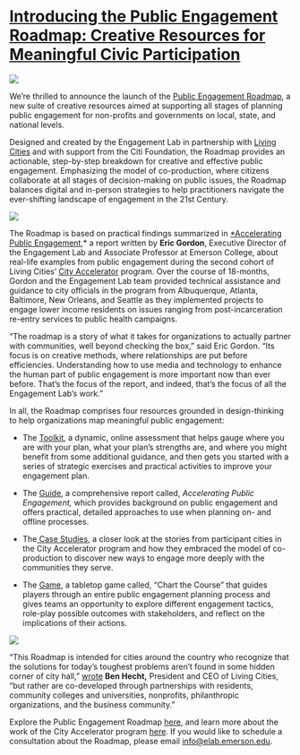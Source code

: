 # [Introducing the Public Engagement Roadmap: Creative Resources for Meaningful Civic Participation](https://engage.livingcities.org/)

![](https://res.cloudinary.com/engagement-lab-home/image/upload/v1/homepage-2.0/news/medium/1_DNHn4lA-IZZsHlQOd0_gKg.png)

We’re thrilled to announce the launch of the [Public Engagement Roadmap](https://engage.livingcities.org/), a new suite of creative resources aimed at supporting all stages of planning public engagement for non-profits and governments on local, state, and national levels.

Designed and created by the Engagement Lab in partnership with [Living Cities](https://www.livingcities.org/) and with support from the Citi Foundation, the Roadmap provides an actionable, step-by-step breakdown for creative and effective public engagement. Emphasizing the model of co-production, where citizens collaborate at all stages of decision-making on public issues, the Roadmap balances digital and in-person strategies to help practitioners navigate the ever-shifting landscape of engagement in the 21st Century.

![](https://res.cloudinary.com/engagement-lab-home/image/upload/v1/homepage-2.0/news/medium/1_YTGlvKVBhlV5HU_4_8i3hQ.png)

The Roadmap is based on practical findings summarized in [\*Accelerating Public Engagement](https://engage.livingcities.org/guide),\* a report written by **Eric Gordon**, Executive Director of the Engagement Lab and Associate Professor at Emerson College, about real-life examples from public engagement during the second cohort of Living Cities’ [City Accelerator](https://elab.emerson.edu/projects/participation-and-engagement/public-engagement-city-accelerator) program. Over the course of 18-months, Gordon and the Engagement Lab team provided technical assistance and guidance to city officials in the program from Albuquerque, Atlanta, Baltimore, New Orleans, and Seattle as they implemented projects to engage lower income residents on issues ranging from post-incarceration re-entry services to public health campaigns.

“The roadmap is a story of what it takes for organizations to actually partner with communities, well beyond checking the box,” said Eric Gordon. “Its focus is on creative methods, where relationships are put before efficiencies. Understanding how to use media and technology to enhance the human part of public engagement is more important now than ever before. That’s the focus of the report, and indeed, that’s the focus of all the Engagement Lab’s work.”

In all, the Roadmap comprises four resources grounded in design-thinking to help organizations map meaningful public engagement:

-   The [Toolkit](https://engage.livingcities.org/toolkit), a dynamic, online assessment that helps gauge where you are with your plan, what your plan’s strengths are, and where you might benefit from some additional guidance, and then gets you started with a series of strategic exercises and practical activities to improve your engagement plan.

-   The [Guide](https://engage.livingcities.org/guide), a comprehensive report called, _Accelerating Public Engagement,_ which provides background on public engagement and offers practical, detailed approaches to use when planning on- and offline processes.

-   The[ Case Studies](https://engage.livingcities.org/case-studies), a closer look at the stories from participant cities in the City Accelerator program and how they embraced the model of co-production to discover new ways to engage more deeply with the communities they serve.

-   The [Game](https://engage.livingcities.org/game), a tabletop game called, “Chart the Course” that guides players through an entire public engagement planning process and gives teams an opportunity to explore different engagement tactics, role-play possible outcomes with stakeholders, and reflect on the implications of their actions.

![](https://res.cloudinary.com/engagement-lab-home/image/upload/v1/homepage-2.0/news/medium/1_tTG8_Qe2Odm6_ejDef4aCQ.png)

“This Roadmap is intended for cities around the country who recognize that the solutions for today’s toughest problems aren’t found in some hidden corner of city hall,” [wrote](http://www.governing.com/cityaccelerator/blog/what-it-means-to-get-engaged-a-roadmap-for-cities.html) **Ben Hecht,** President and CEO of Living Cities, “but rather are co-developed through partnerships with residents, community colleges and universities, nonprofits, philanthropic organizations, and the business community.”

Explore the Public Engagement Roadmap [here](https://engage.livingcities.org/), and learn more about the work of the City Accelerator program [here](https://elab.emerson.edu/projects/participation-and-engagement/public-engagement-city-accelerator). If you would like to schedule a consultation about the Roadmap, please email [info@elab.emerson.edu](mailto:info@elab.emerson.edu).
